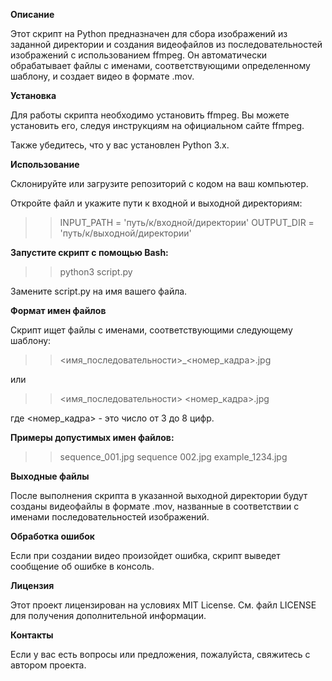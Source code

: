 **Описание**

Этот скрипт на Python предназначен для сбора изображений из заданной директории и создания видеофайлов из последовательностей изображений с использованием ffmpeg. Он автоматически обрабатывает файлы с именами, соответствующими определенному шаблону, и создает видео в формате .mov.


**Установка**

Для работы скрипта необходимо установить ffmpeg. Вы можете установить его, следуя инструкциям на официальном сайте ffmpeg.


Также убедитесь, что у вас установлен Python 3.x.


**Использование**

Склонируйте или загрузите репозиторий с кодом на ваш компьютер.

Откройте файл и укажите пути к входной и выходной директориям:
>>INPUT_PATH = 'путь/к/входной/директории'
>>OUTPUT_DIR = 'путь/к/выходной/директории'

**Запустите скрипт с помощью Bash:**

>>python3 script.py

Замените script.py на имя вашего файла.

**Формат имен файлов**

Скрипт ищет файлы с именами, соответствующими следующему шаблону:


>><имя_последовательности>_<номер_кадра>.jpg

или


>><имя_последовательности> <номер_кадра>.jpg

где <номер_кадра> - это число от 3 до 8 цифр.


**Примеры допустимых имен файлов:**


>>sequence_001.jpg
>>sequence 002.jpg
>>example_1234.jpg

**Выходные файлы**

После выполнения скрипта в указанной выходной директории будут созданы видеофайлы в формате .mov, названные в соответствии с именами последовательностей изображений.


**Обработка ошибок**

Если при создании видео произойдет ошибка, скрипт выведет сообщение об ошибке в консоль.


**Лицензия**

Этот проект лицензирован на условиях MIT License. См. файл LICENSE для получения дополнительной информации.


**Контакты**

Если у вас есть вопросы или предложения, пожалуйста, свяжитесь с автором проекта.